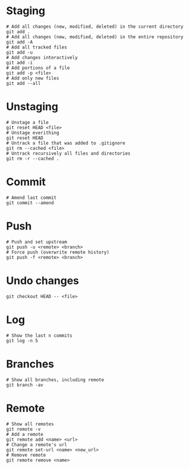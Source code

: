 # Staging
```shell
# Add all changes (new, modified, deleted) in the current directory
git add .
# Add all changes (new, modified, deleted) in the entire repository
git add -A
# Add all tracked files
git add -u
# Add changes interactively
git add -i
# Add portions of a file
git add -p <file>
# Add only new files
git add --all
```
# Unstaging
```shell
# Unstage a file
git reset HEAD <file>
# Unstage everithing
git reset HEAD
# Untrack a file that was added to .gitignore
git rm --cached <file>
# Untrack recursively all files and directories
git rm -r --cached .
```
# Commit
```shell
# Amend last commit
git commit --amend
```
# Push
```shell
# Push and set upstream
git push -u <remote> <branch>
# Force push (overwrite remote history)
git push -f <remote> <branch>
```
# Undo changes
```shell
git checkout HEAD -- <file>
```
# Log
```shell
# Show the last n commits
git log -n 5
```
# Branches
```shell
# Show all branches, including remote
git branch -av
```
# Remote
```shell
# Show all remotes
git remote -v
# Add a remote
git remote add <name> <url>
# Change a remote's url
git remote set-url <name> <new_url>
# Remove remote
git remote remove <name>
```
